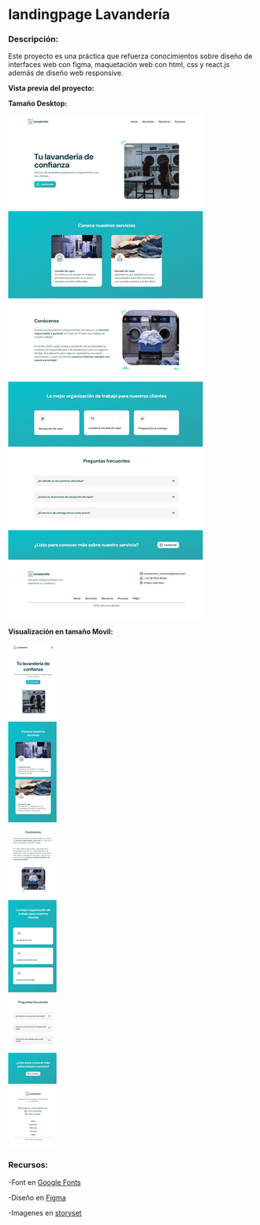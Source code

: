# landingpage Lavandería

### Descripción:
Este proyecto es una práctica que refuerza conocimientos sobre diseño de interfaces web con figma, maquetación web con html, css y react.js además de diseño web responsive.

**Vista previa del proyecto:**

**Tamaño Desktop:**

![Desktop-size](./assets/img-desktop.jpeg "Desktop-size")

**Visualización en tamaño Movil:**

![Movil-size](./assets/img-movil.jpeg "Movil-size")

### Recursos:

-Font en [Google Fonts](https://fonts.google.com/)

-Diseño en [Figma](https://www.figma.com/)

-Imagenes en [storyset](https://unsplash.com/)

